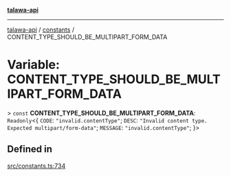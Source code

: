 [**talawa-api**](../../README.md)

***

[talawa-api](../../modules.md) / [constants](../README.md) / CONTENT\_TYPE\_SHOULD\_BE\_MULTIPART\_FORM\_DATA

# Variable: CONTENT\_TYPE\_SHOULD\_BE\_MULTIPART\_FORM\_DATA

\> `const` **CONTENT\_TYPE\_SHOULD\_BE\_MULTIPART\_FORM\_DATA**: `Readonly`\<\{ `CODE`: `"invalid.contentType"`; `DESC`: `"Invalid content type. Expected multipart/form-data"`; `MESSAGE`: `"invalid.contentType"`; \}\>

## Defined in

[src/constants.ts:734](https://github.com/PalisadoesFoundation/talawa-api/blob/6bd0fecc1032af2aa70d925c85724d9fec2350f9/src/constants.ts#L734)
